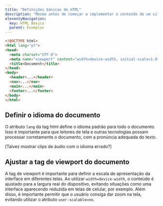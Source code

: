 ```yaml
---
title: "Definições básicas de HTML"
description: "Mesmo antes de começar a implementar o conteúdo de um site, algumas definições da estrutura básica do HTML influenciam em questões de acessibilidade importantes."
eleventyNavigation:
  key: HTML Básico
  parent: Exemplos
---
```


```html
<!DOCTYPE html>
<html lang="pt">
<head>
  <meta charset="UTF-8">
  <meta name="viewport" content="width=device-width, initial-scale=1.0">
  <title>Document</title>
</head>
<body>
  <header>...</header>
  <nav>...</nav>
  <main>...</main>
  <footer>...</footer>
</body>
</html>
```

## Definir o idioma do documento

O atributo `lang` da tag html define o idioma padrão para todo o documento. Isso é importante para que leitores de tela e outras tecnologias possam processar corretamente o documento, com a pronúncia adequada do texto.

[Talvez mostrar clips de áudio com o idioma errado?]

## Ajustar a tag de viewport do documento

A tag de viewport é importante para definir a escala de apresentação da interface em diferentes telas. Ao utilizar `width=device-width`, o conteúdo é ajustado para a largura real do dispositivo, evitando situações como uma interface aparecendo reduzida em telas de celular, por exemplo. Além disso, é importante permitir que o usuário consiga dar zoom na tela, evitando utilizar o atributo `user-scalable=no`.
